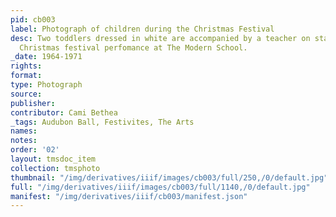 ```yaml
---
pid: cb003
label: Photograph of children during the Christmas Festival
desc: Two toddlers dressed in white are accompanied by a teacher on stage during a
  Christmas festival perfomance at The Modern School.
_date: 1964-1971
rights:
format:
type: Photograph
source:
publisher:
contributor: Cami Bethea
_tags: Audubon Ball, Festivites, The Arts
names:
notes:
order: '02'
layout: tmsdoc_item
collection: tmsphoto
thumbnail: "/img/derivatives/iiif/images/cb003/full/250,/0/default.jpg"
full: "/img/derivatives/iiif/images/cb003/full/1140,/0/default.jpg"
manifest: "/img/derivatives/iiif/cb003/manifest.json"
---
```

